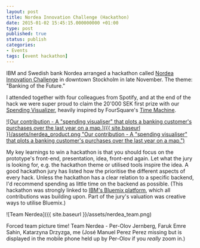 ```yaml
---
layout: post
title: Nordea Innovation Challenge (Hackathon)
date: 2015-01-02 15:45:15.000000000 +01:00
type: post
published: true
status: publish
categories:
- Events
tags: [event hackathon]
---
```

IBM and Swedish bank Nordea arranged a hackathon called [Nordea Innovation Challenge]("http://nordeainnovationchallenge.com/") in downtown Stockholm in late November. The theme: "Banking of the Future."

I attended together with four colleagues from Spotify, and at the end of the hack we were super proud to claim the 20'000 SEK first prize with our [Spending Visualizer]("http://nerdea.mybluemix.net/"), heavily inspired by FourSquare's [Time Machine]("https://foursquare.com/timemachine").

[![Our contribution - A "spending visualiser" that plots a banking customer's purchases over the last year on a map.]({{ site.baseurl }}/assets/nerdea_product.png "Our contribution - A "spending visualiser" that plots a banking customer's purchases over the last year on a map.")](http://nerdea.mybluemix.net/)

My key learnings to win a hackathon is that you should focus on the prototype's front-end, presentation, idea, front-end again. Let what the jury is looking for, e.g. the hackathon theme or utilised tools inspire the idea. A good hackathon jury has listed how the prioritise the different aspects of every hack. Unless the hackathon has a clear relation to a specific backend, I'd recommend spending as little time on the backend as possible. (This hackathon was strongly linked to [IBM's Bluemix platform]("http://www-01.ibm.com/software/bluemix/"), which all contributions was building upon. Part of the jury's valuation was creative ways to utilise Bluemix.)

![Team Nerdea]({{ site.baseurl }}/assets/nerdea_team.png)

Forced team picture time! Team Nerdea - Per-Olov Jernberg, Faruk Emre Sahin, Katarzyna Drzyzga, me (José Manuel Perez Perez missing but is displayed in the mobile phone held up by Per-Olov if you _really_ zoom in.)
